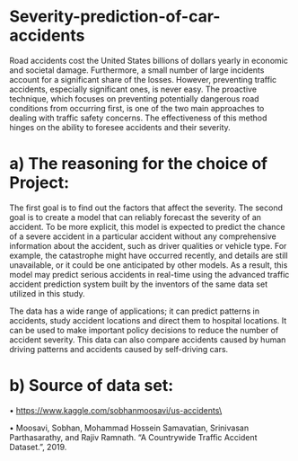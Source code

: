 # Severity-prediction-of-car-accidents

Road accidents cost the United States billions of dollars yearly in economic and societal damage. Furthermore, a small number of large incidents account for a significant share of the losses. However, preventing traffic accidents, especially significant ones, is never easy. The proactive technique, which focuses on preventing potentially dangerous road conditions from occurring first, is one of the two main approaches to dealing with traffic safety concerns. The effectiveness of this method hinges on the ability to foresee accidents and their severity.

# a) The reasoning for the choice of Project:
The first goal is to find out the factors that affect the severity. The second goal is to create a model that can reliably forecast the severity of an accident. To be more explicit, this model is expected to predict the chance of a severe accident in a particular accident without any comprehensive information about the accident, such as driver qualities or vehicle type. For example, the catastrophe might have occurred recently, and details are still unavailable, or it could be one anticipated by other models. As a result, this model may predict serious accidents in real-time using the advanced traffic accident prediction system built by the inventors of the same data set utilized in this study.

The data has a wide range of applications; it can predict patterns in accidents, study accident locations and direct them to hospital locations. It can be used to make important policy decisions to reduce the number of accident severity. This data can also compare accidents caused by human driving patterns and accidents caused by self-driving cars.

# b)	Source of data set:
•	https://www.kaggle.com/sobhanmoosavi/us-accidents\

•	Moosavi, Sobhan, Mohammad Hossein Samavatian, Srinivasan Parthasarathy, and Rajiv Ramnath. “A Countrywide Traffic Accident Dataset.”, 2019.
